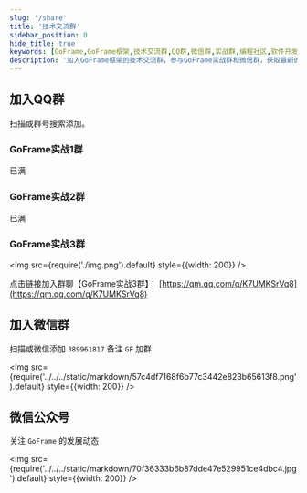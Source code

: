 ```yaml
---
slug: '/share'
title: '技术交流群'
sidebar_position: 0
hide_title: true
keywords: [GoFrame,GoFrame框架,技术交流群,QQ群,微信群,实战群,编程社区,软件开发,开发者交流,GoFrame公众号]
description: '加入GoFrame框架的技术交流群，参与GoFrame实战群和微信群，获取最新的框架发展动态和技术交流。我们提供多个QQ群和微信群，供爱好者们分享经验和交流开发心得，并持续关注GoFrame的最新资讯。'
---
```


## 加入QQ群

扫描或群号搜索添加。

### GoFrame实战1群
已满

### GoFrame实战2群
已满

### GoFrame实战3群
<img src={require('./img.png').default} style={{width: 200}} />

点击链接加入群聊【GoFrame实战3群】： [https://qm.qq.com/q/K7UMKSrVq8](https://qm.qq.com/q/K7UMKSrVq8) 

## 加入微信群
扫描或微信添加 `389961817` 备注 `GF` 加群

<img src={require('../../../static/markdown/57c4df7168f6b77c3442e823b65613f8.png').default} style={{width: 200}} />


## 微信公众号
关注 `GoFrame` 的发展动态

<img src={require('../../../static/markdown/70f36333b6b87dde47e529951ce4dbc4.jpg').default} style={{width: 200}} />
